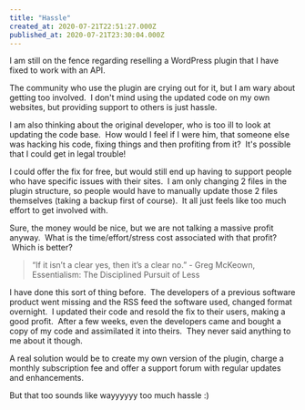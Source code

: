 ```yaml
---
title: "Hassle"
created_at: 2020-07-21T22:51:27.000Z
published_at: 2020-07-21T23:30:04.000Z
---
```

I am still on the fence regarding reselling a WordPress plugin that I have fixed to work with an API.

The community who use the plugin are crying out for it, but I am wary about getting too involved.  I don't mind using the updated code on my own websites, but providing support to others is just hassle.

I am also thinking about the original developer, who is too ill to look at updating the code base.  How would I feel if I were him, that someone else was hacking his code, fixing things and then profiting from it?  It's possible that I could get in legal trouble!

I could offer the fix for free, but would still end up having to support people who have specific issues with their sites.  I am only changing 2 files in the plugin structure, so people would have to manually update those 2 files themselves (taking a backup first of course).  It all just feels like too much effort to get involved with.

Sure, the money would be nice, but we are not talking a massive profit anyway.  What is the time/effort/stress cost associated with that profit?  Which is better?

> “If it isn’t a clear yes, then it’s a clear no.” - Greg McKeown, Essentialism: The Disciplined Pursuit of Less

I have done this sort of thing before.  The developers of a previous software product went missing and the RSS feed the software used, changed format overnight.  I updated their code and resold the fix to their users, making a good profit.  After a few weeks, even the developers came and bought a copy of my code and assimilated it into theirs.  They never said anything to me about it though.

A real solution would be to create my own version of the plugin, charge a monthly subscription fee and offer a support forum with regular updates and enhancements.

But that too sounds like wayyyyyy too much hassle :)
